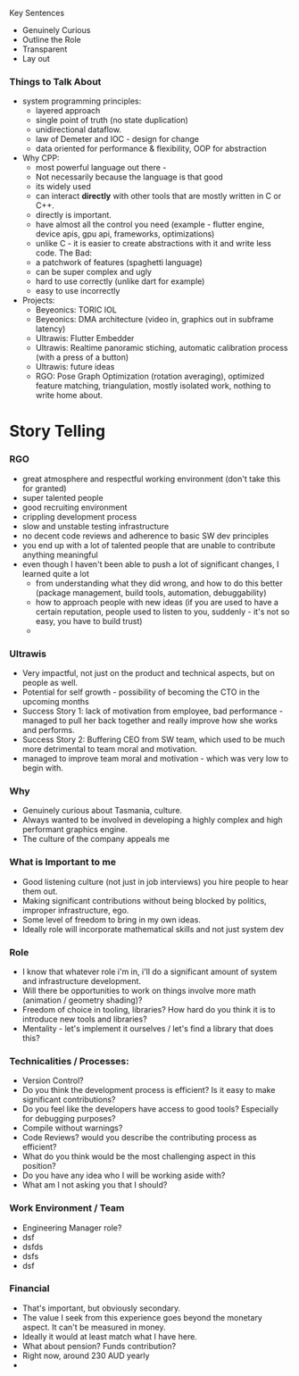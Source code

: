 Key Sentences
- Genuinely Curious
- Outline the Role
- Transparent
- Lay out
### Things to Talk About
- system programming principles: 
	- layered approach
	- single point of truth (no state duplication)
	- unidirectional dataflow.
	- law of Demeter and IOC - design for change
	- data oriented for performance & flexibility, OOP for abstraction
- Why CPP:
	- most powerful language out there - 
	- Not necessarily because the language is that good
	- its widely used
	- can interact **directly** with other tools that are mostly written in C or C++.
	- directly is important.
	- have almost all the control you need (example - flutter engine, device apis, gpu api, frameworks, optimizations)
	- unlike C - it is easier to create abstractions with it and write less code.
	The Bad:
	- a patchwork of features (spaghetti language)
	- can be super complex and ugly
	- hard to use correctly (unlike dart for example)
	- easy to use incorrectly
- Projects: 
	- Beyeonics: TORIC IOL
	- Beyeonics: DMA architecture (video in, graphics out in subframe latency)
	- Ultrawis: Flutter Embedder
	- Ultrawis: Realtime panoramic stiching, automatic calibration process (with a press of a button)
	- Ultrawis: future ideas
	- RGO: Pose Graph Optimization (rotation averaging), optimized feature matching, triangulation, mostly isolated work, nothing to write home about.

# Story Telling
### RGO
- great atmosphere and respectful working environment (don't take this for granted)
- super talented people
- good recruiting environment
- crippling development process
- slow and unstable testing infrastructure
- no decent code reviews and adherence to basic SW dev principles
- you end up with a lot of talented people that are unable to contribute anything meaningful
- even though I haven't been able to push a lot of significant changes, I learned quite a lot
	- from understanding what they did wrong, and how to do this better
	  (package management, build tools, automation, debuggability)
	- how to approach people with new ideas (if you are used to have a certain reputation, people used to listen to you, suddenly - it's not so easy, you have to build trust)
	- 
### Ultrawis
- Very impactful, not just on the product and technical aspects, but on people as well. 
- Potential for self growth - possibility of becoming the CTO in the upcoming months
- Success Story 1: lack of motivation from employee, bad performance - managed to pull her back together and really improve how she works and performs.
- Success Story 2: Buffering CEO from SW team, which used to be much more detrimental to team moral and motivation.
- managed to improve team moral and motivation - which was very low to begin with.
### Why
- Genuinely curious about Tasmania, culture.
- Always wanted to be involved in developing a highly complex and high performant graphics engine.
- The culture of the company appeals me

### What is Important to me
- Good listening culture (not just in job interviews)
  you hire people to hear them out.
- Making significant contributions without being blocked by politics, improper infrastructure, ego.
- Some level of freedom to bring in my own ideas.
- Ideally role will incorporate mathematical skills and not just system dev

### Role
- I know that whatever role i'm in, i'll do a significant amount of system and infrastructure development.
- Will there be opportunities to work on things involve more math (animation / geometry shading)?
- Freedom of choice in tooling, libraries? How hard do you think it is to introduce new tools and libraries?
- Mentality - let's implement it ourselves / let's find a library that does this?

### Technicalities / Processes:
- Version Control?
- Do you think the development process is efficient? Is it easy to make significant contributions?
- Do you feel like the developers have access to good tools? Especially for debugging purposes?
- Compile without warnings?
- Code Reviews? would you describe the contributing process as efficient?
- What do you think would be the most challenging aspect in this position?
- Do you have any idea who I will be working aside with?
- What am I not asking you that I should?
### Work Environment / Team
- Engineering Manager role?
- dsf
- dsfds
- dsfs
- dsf

### Financial
- That's important, but obviously secondary.
- The value I seek from this experience goes beyond the monetary aspect.
  It can't be measured in money.
- Ideally it would at least match what I have here.
- What about pension? Funds contribution? 
- Right now, around 230 AUD yearly
- 
